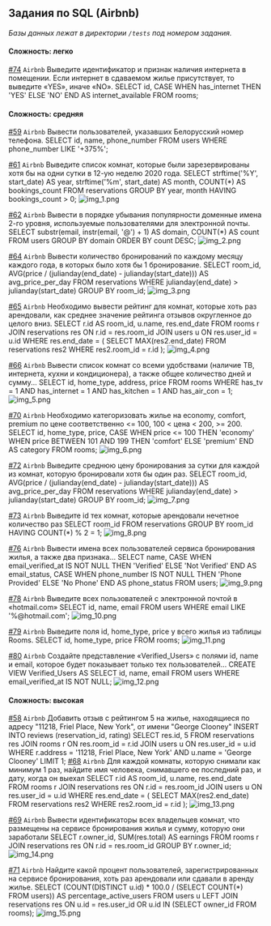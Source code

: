 ## Задания по SQL (Airbnb)

*Базы данных лежат в директории `/tests` под номером задания.*

#### Сложность: легко

[#74](tests/74/74.md) `Airbnb` Выведите идентификатор и признак наличия интернета в помещении. Если интернет в сдаваемом жилье присутствует, то выведите «YES», иначе «NO».
SELECT id, 
       CASE WHEN has_internet THEN 'YES' ELSE 'NO' END AS internet_available
FROM rooms;
#### Сложность: средняя

[#59](tests/59/59.md) `Airbnb` Вывести пользователей, указавших Белорусский номер телефона.
SELECT id, name, phone_number
FROM users
WHERE phone_number LIKE '+375%';

[#61](tests/61/61.md) `Airbnb` Выведите список комнат, которые были зарезервированы хотя бы на одни сутки в 12-ую неделю 2020 года.
SELECT strftime('%Y', start_date) AS year, 
       strftime('%m', start_date) AS month, 
       COUNT(*) AS bookings_count
FROM reservations
GROUP BY year, month
HAVING bookings_count > 0;
![img_1.png](img_1.png)

[#62](tests/62/62.md) `Airbnb` Вывести в порядке убывания популярности доменные имена 2-го уровня, используемые пользователями для электронной почты.
SELECT substr(email, instr(email, '@') + 1) AS domain, 
       COUNT(*) AS count
FROM users
GROUP BY domain
ORDER BY count DESC;
![img_2.png](img_2.png)

[#64](tests/64/64.md) `Airbnb` Вывести количество бронирований по каждому месяцу каждого года, в которых было хотя бы 1 бронирование.
SELECT room_id, 
       AVG(price / (julianday(end_date) - julianday(start_date))) AS avg_price_per_day
FROM reservations
WHERE julianday(end_date) > julianday(start_date)
GROUP BY room_id;
![img_3.png](img_3.png)

[#65](tests/65/65.md) `Airbnb` Необходимо вывести рейтинг для комнат, которые хоть раз арендовали, как среднее значение рейтинга отзывов округленное до целого вниз.
SELECT r.id AS room_id, u.name, res.end_date
FROM rooms r
JOIN reservations res ON r.id = res.room_id
JOIN users u ON res.user_id = u.id
WHERE res.end_date = (
    SELECT MAX(res2.end_date) FROM reservations res2 WHERE res2.room_id = r.id
);
![img_4.png](img_4.png)

[#66](tests/66/66.md) `Airbnb` Вывести список комнат со всеми удобствами (наличие ТВ, интернета, кухни и кондиционера), а также общее количество дней и сумму...
SELECT id, home_type, address, price
FROM rooms
WHERE has_tv = 1 AND has_internet = 1 AND has_kitchen = 1 AND has_air_con = 1;
![img_5.png](img_5.png)

[#70](tests/70/70.md) `Airbnb` Необходимо категоризовать жилье на economy, comfort, premium по цене соответственно <= 100, 100 < цена < 200, >= 200.
SELECT id, home_type, price, 
       CASE 
           WHEN price <= 100 THEN 'economy' 
           WHEN price BETWEEN 101 AND 199 THEN 'comfort' 
           ELSE 'premium' 
       END AS category
FROM rooms;
![img_6.png](img_6.png)

[#72](tests/72/72.md) `Airbnb` Выведите среднюю цену бронирования за сутки для каждой из комнат, которую бронировали хотя бы один раз.
SELECT room_id, 
       AVG(price / (julianday(end_date) - julianday(start_date))) AS avg_price_per_day
FROM reservations
WHERE julianday(end_date) > julianday(start_date)
GROUP BY room_id;
![img_7.png](img_7.png)

[#73](tests/73/73.md) `Airbnb` Выведите id тех комнат, которые арендовали нечетное количество раз
SELECT room_id
FROM reservations
GROUP BY room_id
HAVING COUNT(*) % 2 = 1;
![img_8.png](img_8.png)

[#76](tests/76/76.md) `Airbnb` Вывести имена всех пользователей сервиса бронирования жилья, а также два признака...
SELECT name, 
       CASE WHEN email_verified_at IS NOT NULL THEN 'Verified' ELSE 'Not Verified' END AS email_status,
       CASE WHEN phone_number IS NOT NULL THEN 'Phone Provided' ELSE 'No Phone' END AS phone_status
FROM users;
![img_9.png](img_9.png)

[#78](tests/78/78.md) `Airbnb` Выведите всех пользователей с электронной почтой в «hotmail.com»
SELECT id, name, email
FROM users
WHERE email LIKE '%@hotmail.com';
![img_10.png](img_10.png)

[#79](tests/79/79.md) `Airbnb` Выведите поля id, home_type, price у всего жилья из таблицы Rooms.
SELECT id, home_type, price
FROM rooms;
![img_11.png](img_11.png)

[#80](tests/80/80.md) `Airbnb` Создайте представление «Verified_Users» с полями id, name и email, которое будет показывает только тех пользователей...
CREATE VIEW Verified_Users AS
SELECT id, name, email
FROM users
WHERE email_verified_at IS NOT NULL;
![img_12.png](img_12.png)

#### Сложность: высокая

[#58](tests/58/58.md) `Airbnb` Добавить отзыв с рейтингом 5 на жилье, находящиеся по адресу "11218, Friel Place, New York", от имени "George Clooney"
INSERT INTO reviews (reservation_id, rating)
SELECT res.id, 5
FROM reservations res
JOIN rooms r ON res.room_id = r.id
JOIN users u ON res.user_id = u.id
WHERE r.address = '11218, Friel Place, New York' 
AND u.name = 'George Clooney'
LIMIT 1;
[#68](tests/68/68.md) `Airbnb` Для каждой комнаты, которую снимали как минимум 1 раз, найдите имя человека, снимавшего ее последний раз, и дату, когда он выехал
SELECT r.id AS room_id, u.name, res.end_date
FROM rooms r
JOIN reservations res ON r.id = res.room_id
JOIN users u ON res.user_id = u.id
WHERE res.end_date = (
    SELECT MAX(res2.end_date) FROM reservations res2 WHERE res2.room_id = r.id
);
![img_13.png](img_13.png)

[#69](tests/69/69.md) `Airbnb` Вывести идентификаторы всех владельцев комнат, что размещены на сервисе бронирования жилья и сумму, которую они заработали
SELECT r.owner_id, SUM(res.total) AS earnings
FROM rooms r
JOIN reservations res ON r.id = res.room_id
GROUP BY r.owner_id;
![img_14.png](img_14.png)

[#71](tests/71/71.md) `Airbnb` Найдите какой процент пользователей, зарегистрированных на сервисе бронирования, хоть раз арендовали или сдавали в аренду жилье. 
SELECT 
    (COUNT(DISTINCT u.id) * 100.0 / (SELECT COUNT(*) FROM users)) AS percentage_active_users
FROM users u
LEFT JOIN reservations res ON u.id = res.user_id 
OR u.id IN (SELECT owner_id FROM rooms);
![img_15.png](img_15.png)